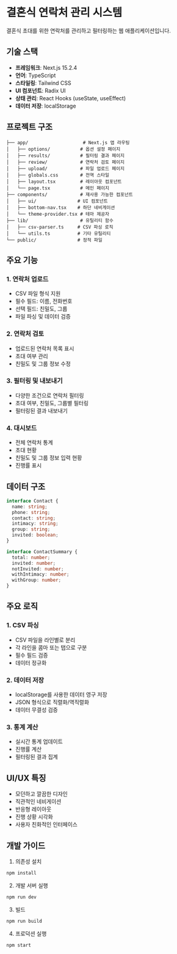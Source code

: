 # 결혼식 연락처 관리 시스템

결혼식 초대를 위한 연락처를 관리하고 필터링하는 웹 애플리케이션입니다.

## 기술 스택

- **프레임워크**: Next.js 15.2.4
- **언어**: TypeScript
- **스타일링**: Tailwind CSS
- **UI 컴포넌트**: Radix UI
- **상태 관리**: React Hooks (useState, useEffect)
- **데이터 저장**: localStorage

## 프로젝트 구조

```
├── app/                    # Next.js 앱 라우팅
│   ├── options/           # 옵션 설정 페이지
│   ├── results/           # 필터링 결과 페이지
│   ├── review/            # 연락처 검토 페이지
│   ├── upload/            # 파일 업로드 페이지
│   ├── globals.css        # 전역 스타일
│   ├── layout.tsx         # 레이아웃 컴포넌트
│   └── page.tsx           # 메인 페이지
├── components/            # 재사용 가능한 컴포넌트
│   ├── ui/               # UI 컴포넌트
│   ├── bottom-nav.tsx    # 하단 네비게이션
│   └── theme-provider.tsx # 테마 제공자
├── lib/                   # 유틸리티 함수
│   ├── csv-parser.ts     # CSV 파싱 로직
│   └── utils.ts          # 기타 유틸리티
└── public/               # 정적 파일
```

## 주요 기능

### 1. 연락처 업로드

- CSV 파일 형식 지원
- 필수 필드: 이름, 전화번호
- 선택 필드: 친밀도, 그룹
- 파일 파싱 및 데이터 검증

### 2. 연락처 검토

- 업로드된 연락처 목록 표시
- 초대 여부 관리
- 친밀도 및 그룹 정보 수정

### 3. 필터링 및 내보내기

- 다양한 조건으로 연락처 필터링
- 초대 여부, 친밀도, 그룹별 필터링
- 필터링된 결과 내보내기

### 4. 대시보드

- 전체 연락처 통계
- 초대 현황
- 친밀도 및 그룹 정보 입력 현황
- 진행률 표시

## 데이터 구조

```typescript
interface Contact {
  name: string;
  phone: string;
  contact: string;
  intimacy: string;
  group: string;
  invited: boolean;
}

interface ContactSummary {
  total: number;
  invited: number;
  notInvited: number;
  withIntimacy: number;
  withGroup: number;
}
```

## 주요 로직

### 1. CSV 파싱

- CSV 파일을 라인별로 분리
- 각 라인을 콤마 또는 탭으로 구분
- 필수 필드 검증
- 데이터 정규화

### 2. 데이터 저장

- localStorage를 사용한 데이터 영구 저장
- JSON 형식으로 직렬화/역직렬화
- 데이터 무결성 검증

### 3. 통계 계산

- 실시간 통계 업데이트
- 진행률 계산
- 필터링된 결과 집계

## UI/UX 특징

- 모던하고 깔끔한 디자인
- 직관적인 네비게이션
- 반응형 레이아웃
- 진행 상황 시각화
- 사용자 친화적인 인터페이스

## 개발 가이드

1. 의존성 설치

```bash
npm install
```

2. 개발 서버 실행

```bash
npm run dev
```

3. 빌드

```bash
npm run build
```

4. 프로덕션 실행

```bash
npm start
```
